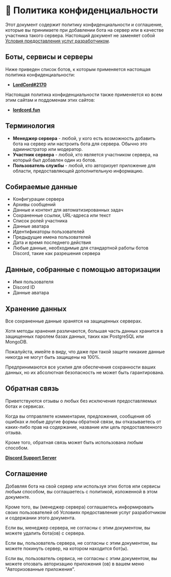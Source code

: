 # 📗 Политика конфиденциальности

Этот документ содержит политику конфиденциальности и соглашение, которые вы принимаете при добавлении бота на сервер или в качестве участника такого сервера. Настоящий документ не заменяет собой [Условия предоставления услуг разработчиком](https://discord.com/developers/docs/policies-and-agreements/developer-terms-of-service).

## Боты, сервисы и серверы

Ниже приведен список ботов, к которым применяется настоящая политика конфиденциальности:

* [**LordCord#2170**](https://lordcord.fun/bot-invite)

Настоящая политика конфиденциальности также применяется ко всем этим сайтам и поддоменам этих сайтов:

* [**lordcord.fun**](https://lordcord.fun)

## Терминология

* **Менеджер сервера** - любой, у кого есть возможность добавить бота на сервер или настроить бота для сервера. Обычно это администратор или модератор.
* **Участник сервера** - любой, кто является участником сервера, на который был добавлен один из ботов.
* **Пользователь службы** - любой, кто авторизует приложение для области, предоставляющей дополнительную информацию.

## Собираемые данные

* Конфигурации сервера
* Архивы сообщений
* Данные и контент для автоматизированных задач
* Сохраненные ссылки, URL-адреса или текст
* Список ролей участника
* Данные аватара
* Идентификаторы пользователей
* Предыдущие имена пользователей
* Дата и время последнего действия
* Любые данные, необходимые для стандартной работы ботов Discord, такие как разрешения сервера

## Данные, собранные с помощью авторизации

* Имя пользователя
* Discord ID
* Данные аватара

## Хранение данных

Все сохраненные данные хранятся на защищенных серверах.

Хотя методы хранения различаются, большая часть данных хранится в защищенных паролем базах данных, таких как PostgreSQL или MongoDB.

Пожалуйста, имейте в виду, что даже при такой защите никакие данные никогда не могут быть защищены на 100%.

Предпринимаются все усилия для обеспечения сохранности ваших данных, но их абсолютная безопасность не может быть гарантирована.

## Обратная связь

Приветствуются отзывы о любых без исключения предоставляемых ботах и сервисах.

Когда вы отправляете комментарии, предложения, сообщения об ошибках и любые другие формы обратной связи, вы отказываетесь от каких-либо прав на содержание, название или цель предоставленного отзыва.

Кроме того, обратная связь может быть использована любым способом.

[**Discord Support Server**](https://discord.gg/48JCcbAAnV)

## Соглашение

Добавляя бота на свой сервер или используя этих ботов или сервисы любым способом, вы соглашаетесь с политикой, изложенной в этом документе.

Кроме того, вы (менеджер сервера) соглашаетесь информировать своих пользователей об Условиях предоставления услуг разработчиком и содержании этого документа.

Если вы, менеджер сервера, не согласны с этим документом, вы можете удалить бота(ов) с сервера.

Если вы, пользователь сервера, не согласны с этим документом, вы можете покинуть сервер, на котором находится бот(ы).

Если вы, пользователь сервиса, не согласны с этим документом, вы можете отозвать авторизацию приложения (ов) в вашем меню "Авторизованные приложения".
